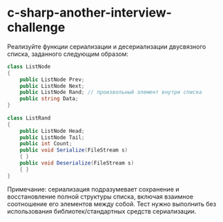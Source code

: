 
# c-sharp-another-interview-challenge

Реализуйте функции сериализации и десериализации двусвязного списка, заданного следующим
образом:

```cs
class ListNode
{
    public ListNode Prev;
    public ListNode Next;
    public ListNode Rand; // произвольный элемент внутри списка
    public string Data;
}
    
class ListRand
{
    public ListNode Head;
    public ListNode Tail;
    public int Count;
    public void Serialize(FileStream s)
    { }
    public void Deserialize(FileStream s)
    { }
}
```

Примечание: сериализация подразумевает сохранение и восстановление полной структуры списка,
включая взаимное соотношение его элементов между собой.
Тест нужно выполнить без использования библиотек/стандартных средств
сериализации.
